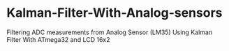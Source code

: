 # Kalman-Filter-With-Analog-sensors
Filtering ADC measurements from Analog Sensor (LM35) Using Kalman Filter With ATmega32 and LCD 16x2

